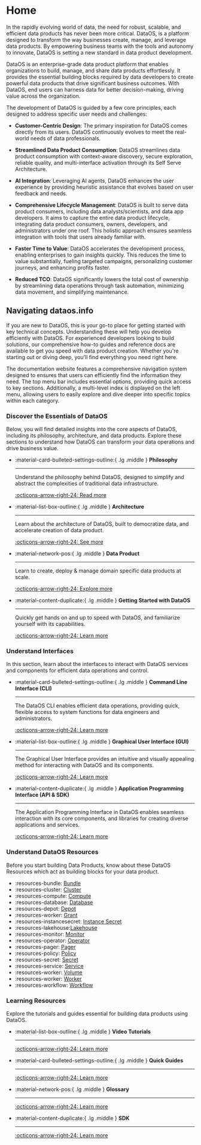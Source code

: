 # Home

In the rapidly evolving world of data, the need for robust, scalable, and efficient data products has never been more critical. DataOS, is a platform designed to transform the way businesses create, manage, and leverage data products. By empowering business teams with the tools and autonomy to innovate, DataOS is setting a new standard in data product development.

DataOS is an enterprise-grade data product platform that enables organizations to build, manage, and share data products effortlessly. It provides the essential building blocks required by data developers to create powerful data products that drive significant business outcomes. With DataOS, end users can harness data for better decision-making, driving value across the organization.

The development of DataOS is guided by a few core principles, each designed to address specific user needs and challenges:

- **Customer-Centric Design**: The primary inspiration for DataOS comes directly from its users.  DataOS continuously evolves to meet the real-world needs of data professionals.

- **Streamlined Data Product Consumption**: DataOS streamlines data product consumption with context-aware discovery, secure exploration, reliable quality, and multi-interface activation through its Self Serve Architecture.

- **AI Integration**: Leveraging AI agents, DataOS enhances the user experience by providing heuristic assistance that evolves based on user feedback and needs.

- **Comprehensive Lifecycle Management**: DataOS is built to serve data product consumers, including data analysts/scientists, and data app developers. It aims to capture the entire data product lifecycle, integrating data product consumers, owners, developers, and administrators under one roof. This holistic approach ensures seamless integration with tools that users already familiar with.

- **Faster Time to Value**: DataOS accelerates the development process, enabling enterprises to gain insights quickly. This reduces the time to value substantially, fueling targeted campaigns, personalizing customer journeys, and enhancing profits faster.

- **Reduced TCO**: DataOS significantly lowers the total cost of ownership by streamlining data operations through task automation, minimizing data movement, and simplifying maintenance.

## Navigating dataos.info

If you are new to DataOS, this is your go-to place for getting started with key technical concepts. Understanding these will help you develop efficiently with DataOS. For experienced developers looking to build solutions, our comprehensive how-to guides and reference docs are available to get you speed with data product creation. Whether you're starting out or diving deep, you’ll find everything you need right here.

The documentation website features a comprehensive navigation system designed to ensures that users can efficiently find the information they need. The top menu bar includes essential options, providing quick access to key sections. Additionally, a multi-level index is displayed on the left menu, allowing users to easily explore and dive deeper into specific topics within each category. 

### **Discover the Essentials of DataOS**

Below, you will find detailed insights into the core aspects of DataOS, including its philosophy, architecture, and data products. Explore these sections to understand how DataOS can transform your data operations and drive business value.

<div class="grid cards" markdown>

-   :material-card-bulleted-settings-outline:{ .lg .middle } **Philosophy**

    ---

    Understand the philosophy behind DataOS, designed to simplify and abstract the complexities of traditional data infrastructure.

    [:octicons-arrow-right-24: Read more](/philosophy/)


-   :material-list-box-outline:{ .lg .middle } **Architecture**

    ---

    Learn about the architecture of DataOS, built to democratize data, and accelerate creation of data product.

    [:octicons-arrow-right-24: See more](/architecture/)

-   :material-network-pos:{ .lg .middle } **Data Product**

    ---

    Learn to create, deploy & manage domain specific data products at scale.

    
    [:octicons-arrow-right-24: Explore more](/products/data_product/)

-   :material-content-duplicate:{ .lg .middle } **Getting Started with DataOS**

    ---

    Quickly get hands on and up to speed with DataOS, and familiarize yourself with its capabilities.

    [:octicons-arrow-right-24:  Learn more](/getting_started/)

</div>

### **Understand Interfaces**

In this section, learn about the interfaces to interact with DataOS services and components for efficient data operations and control.

<div class="grid cards" markdown>

-   :material-card-bulleted-settings-outline:{ .lg .middle } **Command Line Interface (CLI)**

    ---

    The DataOS CLI enables efficient data operations, providing quick, flexible access to system functions for data engineers and administrators.

    [:octicons-arrow-right-24: Learn more](/interfaces/#command-line-interface-cli)


-   :material-list-box-outline:{ .lg .middle } **Graphical User Interface (GUI)**

    ---

    The Graphical User Interface provides an intuitive and visually appealing method for interacting with DataOS and its components.

    [:octicons-arrow-right-24: Learn more](/interfaces/#graphical-user-interface-gui)

-   :material-content-duplicate:{ .lg .middle } **Application Programming Interface (API & SDK)**

    ---

    The Application Programming Interface in DataOS enables seamless interaction with its core components, and libraries for creating diverse applications and services.

    [:octicons-arrow-right-24:  Learn more](/api_docs/)

</div>


### **Understand DataOS Resources**

Before you start building Data Products, know about these DataOS Resources which act as building blocks for your data product.

<div class="grid cards" markdown>

- :resources-bundle: [Bundle](/resources/bundle/)
- :resources-cluster: [Cluster](/resources/cluster/)
- :resources-compute: [Compute](/resources/compute/)
- :resources-database: [Database](/resources/database/)
- :resources-depot: [Depot](/resources/depot/)
- :resources-worker: [Grant](/resources/grant/)
- :resources-instancesecret: [Instance Secret](/resources/instance_secret/)
- :resources-lakehouse:[Lakehouse](/resources/lakehouse/)
- :resources-monitor: [Monitor](/resources/monitor/)
- :resources-operator: [Operator](/resources/operator/)
- :resources-pager: [Pager](/resources/pager/)
- :resources-policy: [Policy](/resources/policy/)
- :resources-secret: [Secret](/resources/secret/)
- :resources-service: [Service](/resources/service/)
- :resources-worker: [Volume](/resources/volume/)
- :resources-worker: [Worker](/resources/worker/)
- :resources-workflow: [Workflow](/resources/workflow/)
</div>

### **Learning Resources**

Explore the tutorials and guides essential for building data products using DataOS.

<div class="grid cards" markdown>

-   :material-list-box-outline:{ .lg .middle } **Video Tutorials**

    ---

    [:octicons-arrow-right-24: Learn more](/videos/)

-   :material-card-bulleted-settings-outline:{ .lg .middle } **Quick Guides**
 
    ---
 
    [:octicons-arrow-right-24: Learn more]()

-   :material-network-pos:{ .lg .middle } **Glossary**

    ---

    [:octicons-arrow-right-24: Learn more](/glossary/)

-   :material-content-duplicate:{ .lg .middle } **SDK**

    ---

    [:octicons-arrow-right-24:  Learn more](/api_docs/)

</div>
